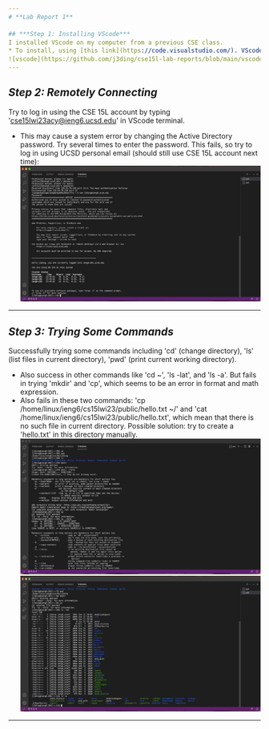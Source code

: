 ```yaml
---
# **Lab Report 1**

## ***Step 1: Installing VScode***
I installed VScode on my computer from a previous CSE class. 
* To install, using [this link](https://code.visualstudio.com/). VScode looks like this after opening it:
![vscode](https://github.com/j3ding/cse15l-lab-reports/blob/main/vscode.png)
---
```


## ***Step 2: Remotely Connecting***
Try to log in using the CSE 15L account by typing 'cse15lwi23acy@ieng6.ucsd.edu' in VScode terminal. 
* This may cause a system error by changing the Active Directory password. Try several times to enter the password.
This fails, so try to log in using UCSD personal email (should still use CSE 15L account next time):
![ss1](https://github.com/j3ding/cse15l-lab-reports/blob/main/ss1.png)
---

## ***Step 3: Trying Some Commands***
Successfully trying some commands including 'cd' (change directory), 'ls' (list files in current directory), 'pwd' (print current working directory).
* Also success in other commands like 'cd ~', 'ls -lat', and 'ls -a'.
But fails in trying 'mkdir' and 'cp', which seems to be an error in format and math expression.
* Also fails in these two commands: 'cp /home/linux/ieng6/cs15lwi23/public/hello.txt ~/' and 'cat /home/linux/ieng6/cs15lwi23/public/hello.txt', which mean that there is no such file in current directory. Possible solution: try to create a 'hello.txt' in this directory manually.
![ss3](https://github.com/j3ding/cse15l-lab-reports/blob/main/ss3.png)
![ss2](https://github.com/j3ding/cse15l-lab-reports/blob/main/ss2.png)
---

